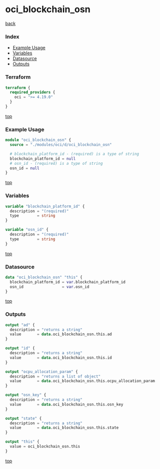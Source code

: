 # oci_blockchain_osn

[back](../oci.md)

### Index

- [Example Usage](#example-usage)
- [Variables](#variables)
- [Datasource](#datasource)
- [Outputs](#outputs)

### Terraform

```terraform
terraform {
  required_providers {
    oci = ">= 4.19.0"
  }
}
```

[top](#index)

### Example Usage

```terraform
module "oci_blockchain_osn" {
  source = "./modules/oci/d/oci_blockchain_osn"

  # blockchain_platform_id - (required) is a type of string
  blockchain_platform_id = null
  # osn_id - (required) is a type of string
  osn_id = null
}
```

[top](#index)

### Variables

```terraform
variable "blockchain_platform_id" {
  description = "(required)"
  type        = string
}

variable "osn_id" {
  description = "(required)"
  type        = string
}
```

[top](#index)

### Datasource

```terraform
data "oci_blockchain_osn" "this" {
  blockchain_platform_id = var.blockchain_platform_id
  osn_id                 = var.osn_id
}
```

[top](#index)

### Outputs

```terraform
output "ad" {
  description = "returns a string"
  value       = data.oci_blockchain_osn.this.ad
}

output "id" {
  description = "returns a string"
  value       = data.oci_blockchain_osn.this.id
}

output "ocpu_allocation_param" {
  description = "returns a list of object"
  value       = data.oci_blockchain_osn.this.ocpu_allocation_param
}

output "osn_key" {
  description = "returns a string"
  value       = data.oci_blockchain_osn.this.osn_key
}

output "state" {
  description = "returns a string"
  value       = data.oci_blockchain_osn.this.state
}

output "this" {
  value = oci_blockchain_osn.this
}
```

[top](#index)
